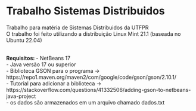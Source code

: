 # Trabalho Sistemas Distribuidos
Trabalho para matéria de Sistemas Distribuidos da UTFPR <br>
O trabalho foi feito utilizando a distribuição Linux Mint 21.1 (baseada no Ubuntu 22.04)  

<br>
<b> Requisitos:  </b>
 - NetBeans 17                  <br>
 - Java versão 17 ou superior   <br>
 - Biblioteca GSON para o programa -> https://repo1.maven.org/maven2/com/google/code/gson/gson/2.10.1/ <br>
 - Tutorial para adicionar a biblioteca -> https://stackoverflow.com/questions/41332506/adding-gson-to-netbeans-java-project <br>
 - os dados são armazenados em um arquivo chamado dados.txt <br>
